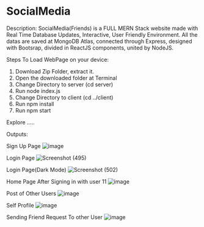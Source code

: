 # SocialMedia
Description: SocialMedia(Friends) is a FULL MERN Stack website made with Real Time Database Updates, Interactive, User Friendly Environment.
             All the datas are saved at MongoDB Atlas, connected through Express, designed with Bootsrap, divided in ReactJS components, united by NodeJS.
             
Steps To Load WebPage on your device:
1) Download Zip Folder, extract it.
2) Open the downloaded folder at Terminal
3) Change Directory to server (cd server)
4) Run node index.js
5) Change Directory to client (cd ../client)
6) Run npm install
7) Run npm start

Explore .....

Outputs:

Sign Up Page
![image](https://github.com/basebottom/SocailMedia/assets/141000779/1daaf0fa-1620-4ba7-a400-b7195143252c)

Login Page
![Screenshot (495)](https://github.com/basebottom/SocailMedia/assets/141000779/1316b4ab-e4db-4fa3-813b-f25ea4787c80)

Login Page(Dark Mode)
![Screenshot (502)](https://github.com/basebottom/SocailMedia/assets/141000779/13a06bb4-4217-42a4-8465-0d71ba48a681)

Home Page After Signing in with user 11
![image](https://github.com/basebottom/SocailMedia/assets/141000779/f8ccf335-88a0-4cfd-9375-476a3d4af6b6)

Post of Other Users
![image](https://github.com/basebottom/SocailMedia/assets/141000779/5f24b301-d088-499f-8d22-a0ddf923ad47)

Self Profile 
![image](https://github.com/basebottom/SocailMedia/assets/141000779/21cce6f5-dceb-43ee-a473-5eeb7fc7cdd1)

Sending Friend Request To other User
![image](https://github.com/basebottom/SocailMedia/assets/141000779/7b300620-fff6-47d9-8491-dd75f254d432)
